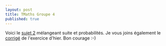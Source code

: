 ```yaml
---
layout: post
title: TMaths Groupe 4
published: true
---
```


Voici le [sujet 2](https://github.com/raveluz/raveluz.github.io/blob/master/pdf/Jour1.pdf) mélangeant suite et probabilités. Je vous joins également le [corrigé](https://github.com/raveluz/raveluz.github.io/blob/master/pdf/Jour1.pdf) de l'exercice d'hier. Bon courage :-)

